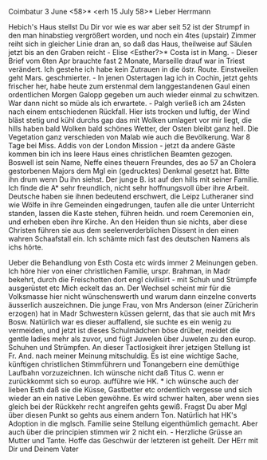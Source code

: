  Coimbatur 3 June <58>*
 <erh 15 July 58>*
Lieber Herrmann

Hebich's Haus stellst Du Dir vor wie es war aber seit 52 ist der Strumpf in den man hinabstieg vergrößert worden, und noch ein 4tes (upstair) Zimmer reiht sich in gleicher Linie dran an, so daß das Haus, theilweise auf Säulen jetzt bis an den Graben reicht - Elise <Esther?>* Costa ist in Mang. - Dieser Brief vom 6ten Apr brauchte fast 2 Monate, Marseille drauf war in Triest verändert. Ich gestehe ich habe kein Zutrauen in die östr. Route. Einstweilen geht Mars. geschmierter. - In jenen Ostertagen lag ich in Cochin, jetzt gehts frischer her, habe heute zum erstenmal dem langgestandenen Gaul einen ordentlichen Morgen Galopp gegeben um auch wieder einmal zu schwitzen. War dann nicht so müde als ich erwartete. - Palgh verließ ich am 24sten nach einem entschiedenen Rückfall. Hier ists trocken und luftig, der Wind bläst stetig und kühl durchs gap das mit Wolken umlagert vor mir liegt, die hills haben bald Wolken bald schönes Wetter, der Osten bleibt ganz hell. Die Vegetation ganz verschieden von Malab wie auch die Bevölkerung. War 8 Tage bei Miss. Addis von der London Mission - jetzt da andere Gäste kommen bin ich ins leere Haus eines christlichen Beamten gezogen. Boswell ist sein Name, Neffe eines theuern Freundes, des ao 57 an Cholera gestorbenen Majors dem Mgl ein (gedrucktes) Denkmal gesetzt hat. Bitte ihn drum wenn Du ihn siehst. Der junge B. ist auf den hills mit seiner Familie. Ich finde die A<ddis>* sehr freundlich, nicht sehr hoffnungsvoll über ihre Arbeit. Deutsche haben sie ihnen bedeutend erschwert, die Leipz Lutheraner sind wie Wölfe in ihre Gemeinden eingedrungen, taufen alle die unter Unterricht standen, lassen die Kaste stehen, führen heidn. und roem Ceremonien ein, und erheben eben ihre Kirche. An den Heiden thun sie nichts, aber diese Christen führen sie aus dem seelenverderblichen Dissent in den einen wahren Schaafstall ein. Ich schämte mich fast des deutschen Namens als ichs hörte.

Ueber die Behandlung von Esth Costa etc wirds immer 2 Meinungen geben. Ich höre hier von einer christlichen Familie, urspr. Brahman, in Madr bekehrt, durch die Freischotten dort engl civilisirt - mit Schuh und Strümpfe ausgerüstet etc Mich eckelt das an. Der Wechsel scheint mir für die Volksmasse hier nicht wünschenswerth und warum dann einzelne converts äusserlich auszeichnen. Die junge Frau, von Mrs Anderson (einer Züricherin erzogen) hat in Madr Schwestern küssen gelernt, das that sie auch mit Mrs Bosw. Natürlich war es dieser auffallend, sie suchte es ein wenig zu vermeiden, und jetzt ist dieses Schulmädchen böse drüber, meidet die gentle ladies mehr als zuvor, und fügt Juwelen über Juwelen zu den europ. Schuhen und Strümpfen. An dieser Tactlosigkeit ihrer jetzigen Stellung ist Fr. And. nach meiner Meinung mitschuldig. Es ist eine wichtige Sache, künftigen christlichen Stimmführern und Tonangebern eine demüthige Laufbahn vorzuzeichnen. Ich wünsche nicht daß Titus C. wenn er zurückkommt sich so europ. aufführe wie HK. <Kaundinya>* ich wünsche auch der lieben Esth daß sie die Küsse, Gastbetter etc ordentlich vergesse und sich wieder an ein native Leben gewöhne. Es wird schwer halten, aber wenn sies gleich bei der Rückkehr recht angreifen gehts gewiß. Fragst Du aber Mgl über diesen Punkt so gehts aus einem andern Ton. Natürlich hat HK's Adoption in die mglsch. Familie seine Stellung eigenthümlich gemacht. Aber auch über die principien stimmen wir 2 nicht ein. - Herzliche Grüsse an Mutter und Tante. Hoffe das Geschwür der letzteren ist geheilt. Der HErr mit Dir und
 Deinem Vater

